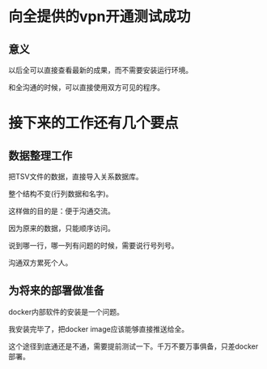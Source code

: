 # 向全提供的vpn开通测试成功

## 意义

以后全可以直接查看最新的成果，而不需要安装运行环境。

和全沟通的时候，可以直接使用双方可见的程序。

# 接下来的工作还有几个要点

## 数据整理工作

把TSV文件的数据，直接导入关系数据库。

整个结构不变(行列数据和名字)。

这样做的目的是：便于沟通交流。

因为原来的数据，只能顺序访问。

说到哪一行，哪一列有问题的时候，需要说行号列号。

沟通双方累死个人。

## 为将来的部署做准备

docker内部软件的安装是一个问题。

我安装完毕了，把docker image应该能够直接推送给全。

这个途径到底通还是不通，需要提前测试一下。千万不要万事俱备，只差docker部署。